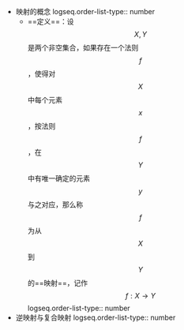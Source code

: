 - 映射的概念
  logseq.order-list-type:: number
	- ==定义==：设 $$X,Y$$是两个非空集合，如果存在一个法则$$f$$，使得对$$X$$中每个元素$$x$$，按法则$$f$$，在$$Y$$中有唯一确定的元素$$y$$与之对应，那么称$$f$$为从$$X$$到$$Y$$的==映射==，记作$$f:X \to Y$$
	  logseq.order-list-type:: number
- 逆映射与复合映射
  logseq.order-list-type:: number